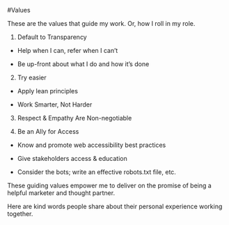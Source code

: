 #Values

These are the values that guide my work. Or, how I roll in my role.

1. Default to Transparency

- Help when I can, refer when I can’t

- Be up-front about what I do and how it’s done

2. Try easier

- Apply lean principles

- Work Smarter, Not Harder

3. Respect & Empathy Are Non-negotiable

4. Be an Ally for Access

- Know and promote web accessibility best practices

- Give stakeholders access & education

- Consider the bots; write an effective robots.txt file, etc.



These guiding values empower me to deliver on the promise of being a helpful marketer and thought partner.

Here are kind words people share about their personal experience working together.
